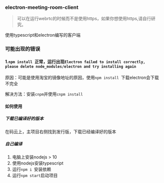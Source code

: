 ### electron-meeting-room-client

> 可以在运行webrtc的时候而不是使用https，如果你想使用https,请自行研究。

使用typescript和electron编写的客户端

### 可能出现的错误

#### 1.`npm install `正常，运行出现`Electron failed to install correctly, please delete node_modules/electron and try installing again`

原因：可能是使用淘宝的镜像地址的原因，使用`npm install `下载electron会下载不完全

解决方法：安装`cnpm`并使用`cnpm install `

#### 如何使用

##### 下载已编译好的版本

在码云上，主项目右侧找到发行版，下载已经编译好的版本

##### 自己编译

1. 电脑上安装nodejs > 10 
2. 使用nodejs安装typescript
3. 运行`npm i `安装依赖
4. 运行`npm start`启动项目





